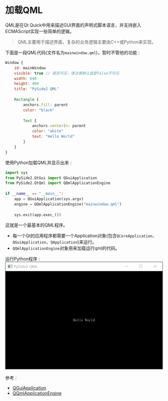 # 加载QML
QML是在Qt Quick中用来描述GUI界面的声明式脚本语言，并支持嵌入ECMAScript实现一些简单的逻辑。
> QML主要用于描述界面，复杂的业务逻辑主要由C++或Python来实现。

下面是一段QML代码(文件名为`mainwindow.qml`)，暂时不管他的功能 :  
```QML
Window {
    id: mainWindow
    visible: true // 是否可见，请注意默认值是false不可见
    width: 640
    height: 400
    title: "PySide2 QML"

    Rectangle {
        anchors.fill: parent
        color: "black"

        Text {
            anchors.centerIn: parent
            color: "white"
            text: "Hello World"
        }
    }
}
```

使用Python加载QML并显示出来 :  
```Python
import sys
from PySide2.QtGui import QGuiApplication
from PySide2.QtQml import QQmlApplicationEngine

if __name__ == "__main__":
    app = QGuiApplication(sys.argv)
    engine = QQmlApplicationEngine("mainwindow.qml")

    sys.exit(app.exec_())
```

这就是一个最基本的QML程序。
* 每一个Qt的应用程序都需要一个Application对象(包含`QCoreApplication`、`QGuiApplication`、`QApplication`)来运行。
* `QQmlApplicationEngine`对象用来加载运行qml的代码。

运行Python程序 :  
![运行结果](../image/01.qml_app_engine/hello_world.png)

参考 :   
* [QGuiApplication](https://doc.qt.io/qtforpython/PySide2/QtGui/QGuiApplication.html)  
* [QQmlApplicationEngine](https://doc.qt.io/qtforpython/PySide2/QtQml/QQmlApplicationEngine.html)